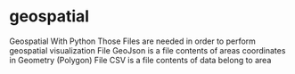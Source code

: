 # geospatial
Geospatial With Python
Those Files are needed in order to perform geospatial visualization
File GeoJson is a file contents of areas coordinates in Geometry (Polygon)
File CSV is a file contents of data belong to area
